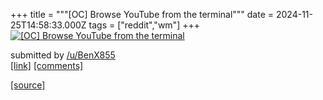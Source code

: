 +++
title = """[OC] Browse YouTube from the terminal"""
date = 2024-11-25T14:58:33.000Z
tags = ["reddit","wm"]
+++
[![[OC] Browse YouTube from the terminal](https://preview.redd.it/uy29gyuda23e1.gif?width=640&crop=smart&s=142f58f01c8c8123308464c6d4790995354e0302 "[OC] Browse YouTube from the terminal")](https://www.reddit.com/r/unixporn/comments/1gzkq1a/oc_browse_youtube_from_the_terminal/)

submitted by [/u/BenX855](https://www.reddit.com/user/BenX855)  
[\[link\]](https://i.redd.it/uy29gyuda23e1.gif) [\[comments\]](https://www.reddit.com/r/unixporn/comments/1gzkq1a/oc_browse_youtube_from_the_terminal/)

[[source]](https://www.reddit.com/r/unixporn/comments/1gzkq1a/oc_browse_youtube_from_the_terminal/)
